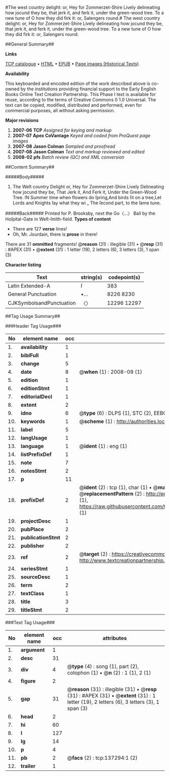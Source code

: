 #The west country delight: or, Hey for Zommerzet-Shire Lively delineating how jocund they be, that jerk it, and ferk it, under the green-wood tree. To a new tune of O how they did firk it: or, Salengers round.#
The west country delight: or, Hey for Zommerzet-Shire Lively delineating how jocund they be, that jerk it, and ferk it, under the green-wood tree. To a new tune of O how they did firk it: or, Salengers round.

##General Summary##

**Links**

[TCP catalogue](http://www.ota.ox.ac.uk/tcp/)  • 
[HTML](http://tei.it.ox.ac.uk/tcp/Texts-HTML/free/A96/A96216.html)  • 
[EPUB](http://tei.it.ox.ac.uk/tcp/Texts-EPUB/free/A96/A96216.epub) • 
[Page images (Historical Texts)](https://data.historicaltexts.jisc.ac.uk/view?pubId=eebo-99897095e&pageId=eebo-99897095e-137294-1)

**Availability**

This keyboarded and encoded edition of the
	       work described above is co-owned by the institutions
	       providing financial support to the Early English Books
	       Online Text Creation Partnership. This Phase I text is
	       available for reuse, according to the terms of Creative
	       Commons 0 1.0 Universal. The text can be copied,
	       modified, distributed and performed, even for
	       commercial purposes, all without asking permission.

**Major revisions**

1. __2007-06__ __TCP__ *Assigned for keying and markup*
1. __2007-07__ __Apex CoVantage__ *Keyed and coded from ProQuest page images*
1. __2007-08__ __Jason Colman__ *Sampled and proofread*
1. __2007-08__ __Jason Colman__ *Text and markup reviewed and edited*
1. __2008-02__ __pfs__ *Batch review (QC) and XML conversion*

##Content Summary##

#####Body#####

1. The Weſt country Delight or, Hey for Zommerzet-Shire Lively Delineating how jocund they be, That Jerk it, And Ferk it, Under the Green-Wood Tree.
IN Summer time when flowers do ſpring,And birds ſit on a tree,Let Lords and Knights ſay what they wi
    _ The ſecond part, to the ſame tune.

#####Back#####
Printed for P. Brooksby, next the Go〈…〉 Ball by the Hoſpital-Gate in Weſt-ſmith-field.
**Types of content**

  * There are 127 **verse** lines!
  * Oh, Mr. Jourdain, there is **prose** in there!

There are 31 **ommitted** fragments! 
 @__reason__ (31) : illegible (31)  •  @__resp__ (31) : #APEX (31)  •  @__extent__ (31) : 1 letter (19), 2 letters (6), 3 letters (3), 1 span (3)

**Character listing**


|Text|string(s)|codepoint(s)|
|---|---|---|
|Latin Extended-A|ſ|383|
|General Punctuation|•…|8226 8230|
|CJKSymbolsandPunctuation|〈〉|12296 12297|

##Tag Usage Summary##

###Header Tag Usage###

|No|element name|occ|attributes|
|---|---|---|---|
|1.|__availability__|1||
|2.|__biblFull__|1||
|3.|__change__|5||
|4.|__date__|8| @__when__ (1) : 2008-09 (1)|
|5.|__edition__|1||
|6.|__editionStmt__|1||
|7.|__editorialDecl__|1||
|8.|__extent__|2||
|9.|__idno__|6| @__type__ (6) : DLPS (1), STC (2), EEBO-CITATION (1), PROQUEST (1), VID (1)|
|10.|__keywords__|1| @__scheme__ (1) : http://authorities.loc.gov/ (1)|
|11.|__label__|5||
|12.|__langUsage__|1||
|13.|__language__|1| @__ident__ (1) : eng (1)|
|14.|__listPrefixDef__|1||
|15.|__note__|7||
|16.|__notesStmt__|2||
|17.|__p__|11||
|18.|__prefixDef__|2| @__ident__ (2) : tcp (1), char (1)  •  @__matchPattern__ (2) : ([0-9\-]+):([0-9IVX]+) (1), (.+) (1)  •  @__replacementPattern__ (2) : http://eebo.chadwyck.com/downloadtiff?vid=$1&page=$2 (1), https://raw.githubusercontent.com/textcreationpartnership/Texts/master/tcpchars.xml#$1 (1)|
|19.|__projectDesc__|1||
|20.|__pubPlace__|2||
|21.|__publicationStmt__|2||
|22.|__publisher__|2||
|23.|__ref__|2| @__target__ (2) : https://creativecommons.org/publicdomain/zero/1.0/ (1), http://www.textcreationpartnership.org/docs/. (1)|
|24.|__seriesStmt__|1||
|25.|__sourceDesc__|1||
|26.|__term__|2||
|27.|__textClass__|1||
|28.|__title__|3||
|29.|__titleStmt__|2||


###Text Tag Usage###

|No|element name|occ|attributes|
|---|---|---|---|
|1.|__argument__|1||
|2.|__desc__|31||
|3.|__div__|4| @__type__ (4) : song (1), part (2), colophon (1)  •  @__n__ (2) : 1 (1), 2 (1)|
|4.|__figure__|2||
|5.|__gap__|31| @__reason__ (31) : illegible (31)  •  @__resp__ (31) : #APEX (31)  •  @__extent__ (31) : 1 letter (19), 2 letters (6), 3 letters (3), 1 span (3)|
|6.|__head__|2||
|7.|__hi__|60||
|8.|__l__|127||
|9.|__lg__|14||
|10.|__p__|4||
|11.|__pb__|2| @__facs__ (2) : tcp:137294:1 (2)|
|12.|__trailer__|1||
